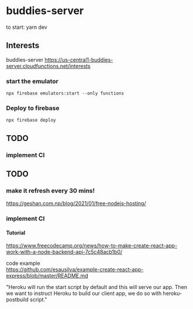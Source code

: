 # buddies-server
to start: 
yarn dev

## Interests 
buddies-server
https://us-central1-buddies-server.cloudfunctions.net/interests

### start the emulator
```
npx firebase emulators:start --only functions
```
### Deploy to firebase
```
npx firebase deploy
```

## TODO

### implement CI



## TODO

### make it refresh every 30 mins!

https://geshan.com.np/blog/2021/01/free-nodejs-hosting/

### implement CI

#### Tutorial

https://www.freecodecamp.org/news/how-to-make-create-react-app-work-with-a-node-backend-api-7c5c48acb1b0/

code example  
https://github.com/esausilva/example-create-react-app-express/blob/master/README.md

"Heroku will run the start script by default and this will serve our app. Then we want to instruct Heroku to build our client app, we do so with heroku-postbuild script."
